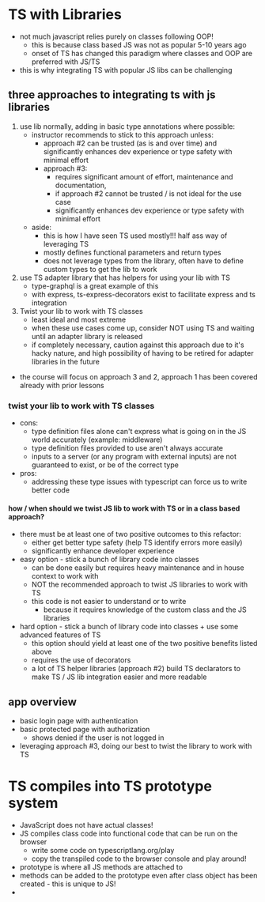 # TS with Libraries
- not much javascript relies purely on classes following OOP!
  - this is because class based JS was not as popular 5-10 years ago
  - onset of TS has changed this paradigm where classes and OOP are preferred with JS/TS
- this is why integrating TS with popular JS libs can be challenging

## three approaches to integrating ts with js libraries
1. use lib normally, adding in basic type annotations where possible:
   - instructor recommends to stick to this approach unless:
     - approach #2 can be trusted (as is and over time) and significantly enhances dev experience or type safety with minimal effort
     - approach #3:
       - requires significant amount of effort, maintenance and documentation,
       - if approach #2 cannot be trusted / is not ideal for the use case
       - significantly enhances dev experience or type safety with minimal effort
   - aside:
      - this is how I have seen TS used mostly!!! half ass way of leveraging TS
      - mostly defines functional parameters and return types
      - does not leverage types from the library, often have to define custom types to get the lib to work
2. use TS adapter library that has helpers for using your lib with TS
   - type-graphql is a great example of this
   - with express, ts-express-decorators exist to facilitate express and ts integration
3. Twist your lib to work with TS classes
    - least ideal and most extreme
    - when these use cases come up, consider NOT using TS and waiting until an adapter library is released
    - if completely necessary, caution against this approach due to it's hacky nature, and high possibility of having to be retired for adapter libraries in the future
- the course will focus on approach 3 and 2, approach 1 has been covered already with prior lessons

### twist your lib to work with TS classes
- cons:
  - type definition files alone can't express what is going on in the JS world accurately (example: middleware)
  - type definition files provided to use aren't always accurate
  - inputs to a server (or any program with external inputs) are not guaranteed to exist, or be of the correct type
- pros:
  - addressing these type issues with typescript can force us to write better code

#### how / when should we twist JS lib to work with TS or in a class based approach?
- there must be at least one of two positive outcomes to this refactor:
  - either get better type safety (help TS identify errors more easily)
  - significantly enhance developer experience
- easy option - stick a bunch of library code into classes
  - can be done easily but requires heavy maintenance and in house context to work with
  - NOT the recommended approach to twist JS libraries to work with TS
  - this code is not easier to understand or to write 
    - because it requires knowledge of the custom class and the JS libraries
- hard option - stick a bunch of library code into classes + use some advanced features of TS
  - this option should yield at least one of the two positive benefits listed above
  - requires the use of decorators
  - a lot of TS helper libraries (approach #2) build TS declarators to make TS / JS lib integration easier and more readable 

## app overview
- basic login page with authentication
- basic protected page with authorization
  - shows denied if the user is not logged in 
- leveraging approach #3, doing our best to twist the library to work with TS

# TS compiles into TS prototype system
- JavaScript does not have actual classes!
- JS compiles class code into functional code that can be run on the browser
  - write some code on typescriptlang.org/play
  - copy the transpiled code to the browser console and play around!
- prototype is where all JS methods are attached to 
- methods can be added to the prototype even after class object has been created - this is unique to JS!
- 